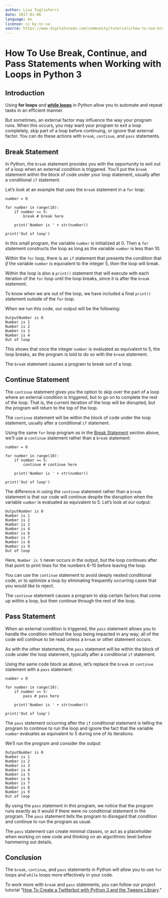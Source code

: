 ```yaml
---
author: Lisa Tagliaferri
date: 2017-01-06
language: en
license: cc by-nc-sa
source: https://www.digitalocean.com/community/tutorials/how-to-use-break-continue-and-pass-statements-when-working-with-loops-in-python-3
---
```


# How To Use Break, Continue, and Pass Statements when Working with Loops in Python 3

## Introduction

Using **for loops** and **[while loops](how-to-construct-while-loops-in-python-3)** in Python allow you to automate and repeat tasks in an efficient manner.

But sometimes, an external factor may influence the way your program runs. When this occurs, you may want your program to exit a loop completely, skip part of a loop before continuing, or ignore that external factor. You can do these actions with `break`, `continue`, and `pass` statements.

## Break Statement

In Python, the `break` statement provides you with the opportunity to exit out of a loop when an external condition is triggered. You’ll put the `break` statement within the block of code under your loop statement, usually after a conditional `if` statement.

Let’s look at an example that uses the `break` statement in a `for` loop:

    number = 0
    
    for number in range(10):
        if number == 5:
            break # break here
    
        print('Number is ' + str(number))
    
    print('Out of loop')
    

In this small program, the variable `number` is initialized at 0. Then a `for` statement constructs the loop as long as the variable `number` is less than 10.

Within the `for` loop, there is an `if` statement that presents the condition that _if_ the variable `number` is equivalent to the integer 5, _then_ the loop will break.

Within the loop is also a `print()` statement that will execute with each iteration of the `for` loop until the loop breaks, since it is after the `break` statement.

To know when we are out of the loop, we have included a final `print()` statement outside of the `for` loop.

When we run this code, our output will be the following:

    OutputNumber is 0
    Number is 1
    Number is 2
    Number is 3
    Number is 4
    Out of loop

This shows that once the integer `number` is evaluated as equivalent to 5, the loop breaks, as the program is told to do so with the `break` statement.

The `break` statement causes a program to break out of a loop.

## Continue Statement

The `continue` statement gives you the option to skip over the part of a loop where an external condition is triggered, but to go on to complete the rest of the loop. That is, the current iteration of the loop will be disrupted, but the program will return to the top of the loop.

The `continue` statement will be within the block of code under the loop statement, usually after a conditional `if` statement.

Using the same `for` loop program as in the [Break Statement](how-to-use-break-continue-and-pass-statements-when-working-with-loops-in-python-3#break-statement) section above, we’ll use a `continue` statement rather than a `break` statement:

    number = 0
    
    for number in range(10):
        if number == 5:
            continue # continue here
    
        print('Number is ' + str(number))
    
    print('Out of loop')
    

The difference in using the `continue` statement rather than a `break` statement is that our code will continue despite the disruption when the variable `number` is evaluated as equivalent to 5. Let’s look at our output:

    OutputNumber is 0
    Number is 1
    Number is 2
    Number is 3
    Number is 4
    Number is 6
    Number is 7
    Number is 8
    Number is 9
    Out of loop

Here, `Number is 5` never occurs in the output, but the loop continues after that point to print lines for the numbers 6-10 before leaving the loop.

You can use the `continue` statement to avoid deeply nested conditional code, or to optimize a loop by eliminating frequently occurring cases that you would like to reject.

The `continue` statement causes a program to skip certain factors that come up within a loop, but then continue through the rest of the loop.

## Pass Statement

When an external condition is triggered, the `pass` statement allows you to handle the condition without the loop being impacted in any way; all of the code will continue to be read unless a `break` or other statement occurs.

As with the other statements, the `pass` statement will be within the block of code under the loop statement, typically after a conditional `if` statement.

Using the same code block as above, let’s replace the `break` or `continue` statement with a `pass` statement:

    number = 0
    
    for number in range(10):
        if number == 5:
            pass # pass here
    
        print('Number is ' + str(number))
    
    print('Out of loop')
    

The `pass` statement occurring after the `if` conditional statement is telling the program to continue to run the loop and ignore the fact that the variable `number` evaluates as equivalent to 5 during one of its iterations.

We’ll run the program and consider the output:

    OutputNumber is 0
    Number is 1
    Number is 2
    Number is 3
    Number is 4
    Number is 5
    Number is 6
    Number is 7
    Number is 8
    Number is 9
    Out of loop

By using the `pass` statement in this program, we notice that the program runs exactly as it would if there were no conditional statement in the program. The `pass` statement tells the program to disregard that condition and continue to run the program as usual.

The `pass` statement can create minimal classes, or act as a placeholder when working on new code and thinking on an algorithmic level before hammering out details.

## Conclusion

The `break`, `continue`, and `pass` statements in Python will allow you to use `for` loops and `while` loops more effectively in your code.

To work more with `break` and `pass` statements, you can follow our project tutorial “[How To Create a Twitterbot with Python 3 and the Tweepy Library](how-to-create-a-twitterbot-with-python-3-and-the-tweepy-library).”
